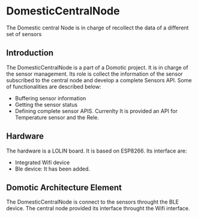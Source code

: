 # DomesticCentralNode
The Domestic central Node is in charge of recollect the data of a different set of sensors
## Introduction
The DomesticCentralNode is a part of a Domotic project. It is in charge of the sensor management. 
Its role is collect the information of the sensor subscribed to the central node and develop a complete Sensors API. Some of functionalities are described below:
- Buffering sensor information
- Getting the sensor status
- Defining complete sensor APIS. Currenlty It is provided an API for Temperature sensor and the Rele.

## Hardware

The hardware is a LOLIN board. It is based on ESP8266. Its interface are:
 - Integrated Wifi device
 - Ble device: It has been added.
 
 ## Domotic Architecture Element
 
 The DomesticCentralNode is connect to the sensors throught the BLE device. The central node provided its interface throught the Wifi interface.

